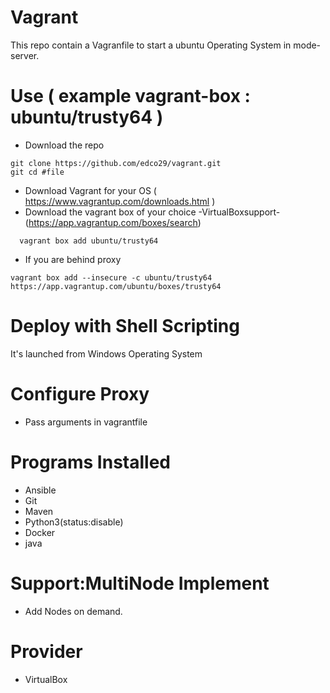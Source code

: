# Vagrant
This repo contain a Vagranfile to start a ubuntu Operating System in mode-server.
# Use ( example vagrant-box : ubuntu/trusty64 )
- Download the repo 
```
git clone https://github.com/edco29/vagrant.git
git cd #file
```
- Download Vagrant for your OS ( https://www.vagrantup.com/downloads.html )
- Download the vagrant box of your choice -VirtualBoxsupport-(https://app.vagrantup.com/boxes/search)
```
  vagrant box add ubuntu/trusty64
```
- If you are behind proxy
```
vagrant box add --insecure -c ubuntu/trusty64 https://app.vagrantup.com/ubuntu/boxes/trusty64
```
# Deploy with Shell Scripting
It's launched from Windows Operating System
# Configure Proxy
- Pass arguments in vagrantfile
# Programs Installed
- Ansible
- Git
- Maven
- Python3(status:disable)
- Docker
- java
# Support:MultiNode Implement
- Add Nodes on demand.
# Provider
- VirtualBox

